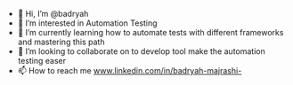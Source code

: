 - 👋 Hi, I’m @badryah
- 👀 I’m interested in Automation Testing 
- 🌱 I’m currently learning how to automate tests with different frameworks and mastering this path
- 💞️ I’m looking to collaborate on  to develop tool make the automation testing easer
- 📫 How to reach me www.linkedin.com/in/badryah-majrashi-

<!---
badryah/badryah is a ✨ special ✨ repository because its `README.md` (this file) appears on your GitHub profile.
You can click the Preview link to take a look at your changes.
--->
